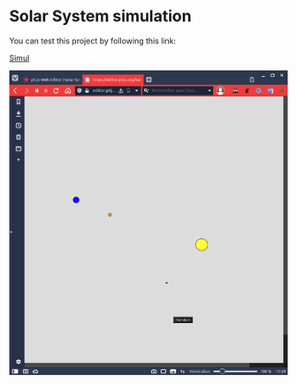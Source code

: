 # Solar System simulation

You can test this project by following this link:

[Simul](https://editor.p5js.org/benoit_lx/embed/L0GrPzB1a)

![Simul](solar.png)
